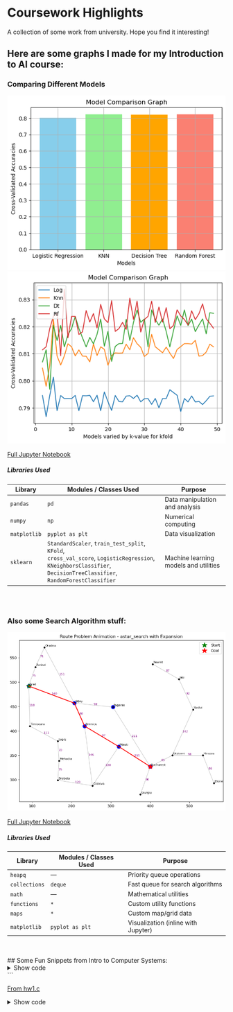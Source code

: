 # Coursework Highlights
A collection of some work from university. Hope you find it interesting! 

## Here are some graphs I made for my Introduction to AI course: 

### Comparing Different Models

![Screenshot1](IntroToAI/modelComp1.png)
![Screenshot2](IntroToAI/modelComp2.png)

[Full Jupyter Notebook](IntroToAI/Titanic_Survival_PredHW4.ipynb)

##### Libraries Used

| Library      | Modules / Classes Used                                                                                                                                                   | Purpose                               |
| ------------ | ------------------------------------------------------------------------------------------------------------------------------------------------------------------------ | ------------------------------------- |
| `pandas`     | `pd`                                                                                                                                                                     | Data manipulation and analysis        |
| `numpy`      | `np`                                                                                                                                                                     | Numerical computing                   |
| `matplotlib` | `pyplot as plt`                                                                                                                                                          | Data visualization                    |
| `sklearn`    | `StandardScaler`, `train_test_split`, `KFold`,<br>`cross_val_score`, `LogisticRegression`,<br>`KNeighborsClassifier`, `DecisionTreeClassifier`, `RandomForestClassifier` | Machine learning models and utilities |

<br>
<br>

### Also some Search Algorithm stuff: 
![Screenshot](IntroToAI/searchAlgsImg.png)

[Full Jupyter Notebook](https://github.com/shp5238/CourseworkHighlights/blob/main/IntroToAI/search_algorithms%20-%20HA2.ipynb)

##### Libraries Used

| Library       | Modules / Classes Used | Purpose                             |
| ------------- | ---------------------- | ----------------------------------- |
| `heapq`       | —                      | Priority queue operations           |
| `collections` | `deque`                | Fast queue for search algorithms    |
| `math`        | —                      | Mathematical utilities              |
| `functions`   | `*`                    | Custom utility functions            |
| `maps`        | `*`                    | Custom map/grid data                |
| `matplotlib`  | `pyplot as plt`        | Visualization (inline with Jupyter) |


<br>
<br>
## Some Fun Snippets from Intro to Computer Systems:
<details>
  <summary>Show code</summary>
```c
int main(int argc, const char * argv[]){ 
    if (argc == 1){//uses standard input when no files in command line
        readFile(stdin);
        lines ++; //accounts for lack of new line in input for first line
        printf("%3d %6d (stdin)\n", sloc, lines);
    }else{ //reads the command line parameters
        for (int i = 1; i< argc; i++){ //loop through files
            sloc = 0; 
            lines = 0; //reset sloc and lines each loop
}
 </details> ```


[From hw1.c](IntroComputerSys/hw1.c) 
<br> 
<details> 
  <summary>Show code</summary>
  ```c
void write_data(Track* buffer, int count) {
    

    for (int i = 0; i < count; ++i) {
        printf(
            "lat: %f lon: %f alt: %hd name: %.5s ",
            buffer[i].latitude, buffer[i].longitude, buffer[i].altitude, buffer[i].name
        );

        // Print the ID
        switch (buffer[i].misc.id) {
            case 0: printf("id: unknown "); break;
            case 1: printf("id: friend "); break;
            case 2: printf("id: foe "); break;
            case 3: printf("id: neutral "); break;
        }

        // Print the category
        switch (buffer[i].misc.category) {
            case 0: printf("cat: ship "); break;
            case 1: printf("cat: ground vehicle "); break;
            case 2: printf("cat: airplane "); break;
        }

        // Print engagement status
        if (buffer[i].misc.engaged) {
            printf("engaged ");
        }

        // Print the time
        printf(
            "reported: %hu/%.3s/%02hu %02hu:%02hu:%02hu\n",
            2000 + buffer[i].time_reported.year,
            months[buffer[i].time_reported.month],
            buffer[i].time_reported.day,
            buffer[i].time_reported.hour,
            buffer[i].time_reported.minute,
            buffer[i].time_reported.second
        );
    }
}
```
</details> 

[From hw3.c](IntroComputerSys/hw3.c)

